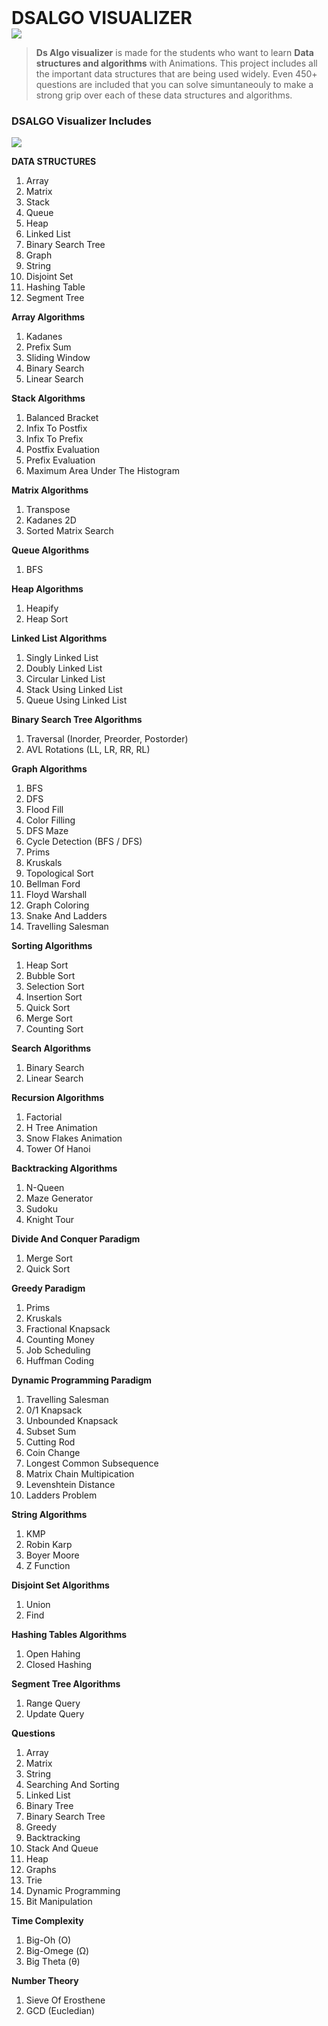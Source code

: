 <h1 style="text-algin:center;margin:auto;">DSALGO VISUALIZER </h1>

<img src="https://github.com/jhabarsingh/DSALGO-Visualizer/blob/main/git_home/Selectionshot_2020-11-22_21:33:02.png?raw=true" />

> **Ds Algo visualizer** is made for the students who want to learn **Data structures and algorithms** with Animations. This project includes all the important data structures that are  being used widely. Even 450+ questions are included that you can solve simuntaneouly to make a strong grip over each of these data structures and algorithms.   

### DSALGO Visualizer Includes

<img src="https://github.com/jhabarsingh/DSALGO-Visualizer/blob/main/git_home/gif.gif?raw=true" />

**DATA STRUCTURES**
 1.  Array
 2.  Matrix
 3.  Stack
 4.  Queue
 5.  Heap
 6.  Linked List
 7.  Binary Search Tree
 8.  Graph
 9.  String
 10. Disjoint Set
 11. Hashing Table
 12. Segment Tree

**Array Algorithms**
  1. Kadanes
  2. Prefix Sum
  3. Sliding Window
  4. Binary Search
  5. Linear Search

**Stack Algorithms**
  1. Balanced Bracket
  2. Infix  To Postfix
  3. Infix To Prefix
  4. Postfix Evaluation
  5. Prefix Evaluation
  6. Maximum Area Under The Histogram

**Matrix Algorithms**
  1. Transpose
  2. Kadanes 2D
  3. Sorted Matrix Search

**Queue Algorithms**
  1. BFS

**Heap Algorithms**
  1. Heapify
  2. Heap Sort

**Linked List Algorithms**
  1. Singly Linked List
  2. Doubly Linked List
  3. Circular Linked List
  4. Stack Using Linked List
  5. Queue Using Linked List

**Binary Search Tree Algorithms**
  1. Traversal (Inorder, Preorder, Postorder)
  2. AVL Rotations (LL, LR, RR, RL)

**Graph Algorithms**
  1.  BFS
  2.  DFS
  3.  Flood Fill
  4.  Color Filling
  5.  DFS Maze
  6.  Cycle Detection (BFS / DFS)
  7.  Prims
  8.  Kruskals
  9.  Topological Sort
  10. Bellman Ford
  11. Floyd Warshall
  12. Graph Coloring
  13. Snake And Ladders
  14. Travelling Salesman
  
 **Sorting Algorithms**
  1. Heap Sort
  2. Bubble Sort
  3. Selection Sort
  4. Insertion Sort
  5. Quick Sort
  6. Merge Sort
  7. Counting Sort

**Search Algorithms**
  1. Binary Search
  2. Linear Search

**Recursion Algorithms**
  1. Factorial 
  2. H Tree Animation
  3. Snow Flakes Animation
  4. Tower Of Hanoi

**Backtracking Algorithms**
  1. N-Queen
  2. Maze Generator
  3. Sudoku
  4. Knight Tour

**Divide And Conquer Paradigm**
  1. Merge Sort
  2. Quick Sort

**Greedy Paradigm**
  1. Prims
  2. Kruskals
  3. Fractional Knapsack
  4. Counting Money
  5. Job Scheduling
  6. Huffman Coding
 
**Dynamic Programming Paradigm**
  1.  Travelling Salesman
  2.  0/1 Knapsack
  3.  Unbounded Knapsack
  4.  Subset Sum
  5.  Cutting Rod
  6.  Coin Change
  7.  Longest Common Subsequence
  8.  Matrix Chain Multipication 
  9.  Levenshtein Distance 
  10. Ladders Problem

**String Algorithms**
  1. KMP
  2. Robin Karp
  3. Boyer Moore
  4. Z Function

**Disjoint Set Algorithms**
  1. Union
  2. Find

**Hashing Tables Algorithms**
  1. Open Hahing
  2. Closed Hashing

**Segment Tree Algorithms**
  1. Range Query 
  2. Update Query

**Questions**
  1.  Array
  2.  Matrix
  3.  String
  4.  Searching And Sorting
  5.  Linked List
  6.  Binary Tree
  7.  Binary Search Tree
  8.  Greedy
  9.  Backtracking
  10. Stack And Queue
  11. Heap
  12. Graphs
  13. Trie
  14. Dynamic Programming
  15. Bit Manipulation
 

**Time Complexity**
  1. Big-Oh (O)
  2. Big-Omege (Ω)
  3. Big Theta (θ)

**Number Theory**
  1. Sieve Of Erosthene
  2. GCD (Eucledian)
